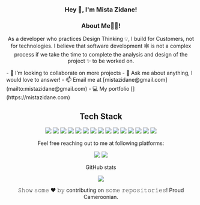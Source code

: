   
<h3 align="center"> Hey 👋, I'm Mista Zidane!</h3>
<h3 align="center">About Me👨‍💻! </h3>
<p align="center">
As a developer who practices Design Thinking 💡, I build for Customers, not for technologies. I believe that software development 🕸️ is not a complex process if we take the time to complete the analysis and design of the project ✨ to be worked on.
</p>
-  🤝 I’m looking to collaborate on more  projects
- 💬 Ask me about anything, I would love to answer!
- 📫 Email me at [mistazidane@gmail.com](mailto:mistazidane@gmail.com)
- 💻 My portfolio [](https://mistazidane.com)

<h2 align="center">Tech Stack</h2> 
<p align="center">
<img src="https://img.shields.io/badge/-JavaScript-black?style=flat-square&logo=javascript"/>
<img src="https://img.shields.io/badge/-HTML5-E34F26?style=flat-square&logo=html5&logoColor=white"/>
<img src="https://img.shields.io/badge/-CSS3-1572B6?style=flat-square&logo=css3"/>
<img src="https://img.shields.io/badge/-solidity-563D7C?style=flat-square&logo=solidity"/>
<img src="https://img.shields.io/badge/-Heroku-430098?style=flat-square&logo=heroku"/>
<img src="https://img.shields.io/badge/-Typescript-black?style=flat-square&logo=Typescript"/>
<img src="https://img.shields.io/badge/-angular-red?style=flat-square&logo=angular"/>
<img src="https://img.shields.io/badge/-Nodejs-black?style=flat-square&logo=Node.js"/>
<img src="https://img.shields.io/badge/-React-black?style=flat-square&logo=react"/>
<img src="https://img.shields.io/badge/-MongoDB-black?style=flat-square&logo=mongodb"/>
<img src="https://img.shields.io/badge/-MySQL-black?style=flat-square&logo=mysql"/>
<img src="https://img.shields.io/badge/-Git-black?style=flat-square&logo=git"/>
<img src="https://img.shields.io/badge/-flutter-teal?style=flat-square&logo=flutter"/>
<img src="https://img.shields.io/badge/-PHP-black?style=flat-square&logo=php"/>
  <img src="https://img.shields.io/badge/-vue-black?style=flat-square&logo=vue"/>
</p>
<p align="center">Feel free reaching out to me at following platforms:</p>
<p align="center">
  <a href="https://www.linkedin.com/in/mistazidane/"><img src="https://img.shields.io/badge/LinkedIn-0077B5?style=for-the-badge&logo=linkedin&logoColor=white"></a> 
  <a href="https://twitter.com/mistazidane"><img src="https://img.shields.io/badge/twitter-E4405F?style=for-the-badge&logo=twitter&logoColor=white"></a> 
</p>
<div align="center">

</p>

<p align="center"> GitHub stats</p>

<!--
[![Mistazidane's GitHub stats](https://github-readme-stats.vercel.app/api?username=mistazidane&show_icons=true)](https://github.com/mistazidane/github-readme-stats)
-->


<img src="https://github-readme-stats.vercel.app/api/top-langs?username=mistazidane&hide=css,html&layout=compact"/>



<p align="center">𝚂𝚑𝚘𝚠 𝚜𝚘𝚖𝚎  ❤️  𝚋𝚢 contributing on 𝚜𝚘𝚖𝚎  𝚛𝚎𝚙𝚘𝚜𝚒𝚝𝚘𝚛𝚒𝚎𝚜! Proud Cameroonian. </p>


<!--
**MistaZidane/MistaZidane** is a ✨ _special_ ✨ repository because its `README.md` (this file) appears on your GitHub profile.

Here are some ideas to get you started:


- 🔭 I’m currently  working  on many...
- 🌱 I’m currently learning ...
- 👯 I’m looking  to collaborate on ...
- 🤔 I’m looking  for help with ...
- 💬 Ask me about ... 
- 📫 How to reach me: ...
- 😄 Pronouns: ...
- ⚡ Fun fact: ...
-->
